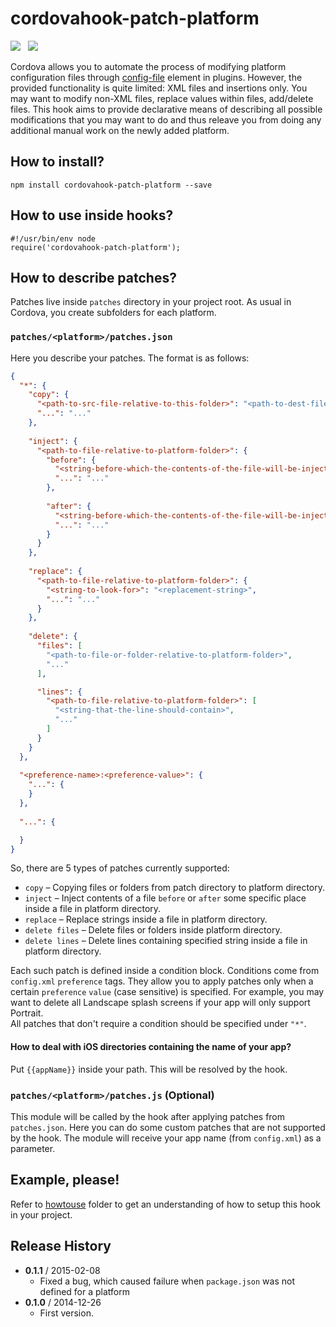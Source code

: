 # cordovahook-patch-platform

![](https://badge.fury.io/js/cordovahook-patch-platform.svg)&nbsp;&nbsp;
![](https://david-dm.org/mihhail-lapushkin/cordovahook-patch-platform.png)

Cordova allows you to automate the process of modifying platform configuration files through [config-file](http://cordova.apache.org/docs/en/4.0.0/plugin_ref_spec.md.html#Plugin%20Specification_config_file_element) element in plugins. However, the provided functionality is quite limited: XML files and insertions only. You may want to modify non-XML files, replace values within files, add/delete files. This hook aims to provide declarative means of describing all possible modifications that you may want to do and thus releave you from doing any additional manual work on the newly added platform.

## How to install?
`npm install cordovahook-patch-platform --save`

## How to use inside hooks?
```
#!/usr/bin/env node
require('cordovahook-patch-platform');
```

## How to describe patches?
Patches live inside `patches` directory in your project root. As usual in Cordova, you create subfolders for each platform.

### `patches/<platform>/patches.json`
Here you describe your patches. The format is as follows:
```json
{
  "*": {
    "copy": {
      "<path-to-src-file-relative-to-this-folder>": "<path-to-dest-file-relative-to-platform-folder>",
      "...": "..."
    },
      
    "inject": {
      "<path-to-file-relative-to-platform-folder>": {
        "before": {
          "<string-before-which-the-contents-of-the-file-will-be-injected>": "<path-to-file-relative-to-this-folder>",
          "...": "..."
        },
        
        "after": {
          "<string-before-which-the-contents-of-the-file-will-be-injected>": "<path-to-file-relative-to-this-folder>",
          "...": "..."
        }
      }
    },
      
    "replace": {
      "<path-to-file-relative-to-platform-folder>": {
        "<string-to-look-for>": "<replacement-string>",
        "...": "..."
      }
    },
    
    "delete": {
      "files": [
        "<path-to-file-or-folder-relative-to-platform-folder>",
        "..."
      ],

      "lines": {
        "<path-to-file-relative-to-platform-folder>": [
          "<string-that-the-line-should-contain>",
          "..."
        ]
      }
    }
  },
  
  "<preference-name>:<preference-value>": {
    "...": {
    }
  },
  
  "...": {

  }
}
```
So, there are 5 types of patches currently supported:
* `copy` – Copying files or folders from patch directory to platform directory.
* `inject` – Inject contents of a file `before` or `after` some specific place inside a file in platform directory.
* `replace` – Replace strings inside a file in platform directory.
* `delete files` – Delete files or folders inside platform directory.
* `delete lines` – Delete lines containing specified string inside a file in platform directory.

Each such patch is defined inside a condition block. Conditions come from `config.xml` `preference` tags. They allow you to apply patches only when a certain `preference` `value` (case sensitive) is specified. For example, you may want to delete all Landscape splash screens if your app will only support Portrait.<br>
All patches that don't require a condition should be specified under `"*"`.

#### How to deal with iOS directories containing the name of your app?
Put `{{appName}}` inside your path. This will be resolved by the hook.

### `patches/<platform>/patches.js` (Optional)
This module will be called by the hook after applying patches from `patches.json`. Here you can do some custom patches that are not supported by the hook. The module will receive your app name (from `config.xml`) as a parameter.

## Example, please!
Refer to [howtouse](https://github.com/mihhail-lapushkin/cordovahook-patch-platform/tree/master/howtouse) folder to get an understanding of how to setup this hook in your project.

## Release History
 * **0.1.1** / 2015-02-08
   * Fixed a bug, which caused failure when `package.json` was not defined for a platform
 * **0.1.0** / 2014-12-26
   * First version.